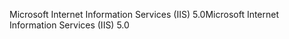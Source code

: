 <span data-ttu-id="7d555-101">Microsoft Internet Information Services (IIS) 5.0</span><span class="sxs-lookup"><span data-stu-id="7d555-101">Microsoft Internet Information Services (IIS) 5.0</span></span>